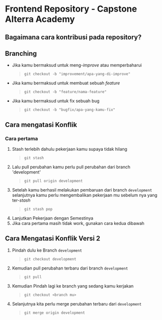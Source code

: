 ﻿# Frontend Repository - Capstone Alterra Academy

## Bagaimana cara kontribusi pada repository?

## Branching

- Jika kamu bermaksud untuk meng-_improve_ atau memperbaharui
  > `git checkout -b "improvement/apa-yang-di-improve"`
- Jika kamu bermaksud untuk membuat sebuah _feature_
  > `git checkout -b "feature/nama-feature"`
- Jika kamu bermaksud untuk fix sebuah bug
  > `git checkout -b "bugfix/apa-yang-kamu-fix"`

## Cara mengatasi Konflik

### Cara pertama

1. Stash terlebih dahulu pekerjaan kamu supaya tidak hilang
   > `git stash`
2. Lalu pull perubahan kamu perlu pull perubahan dari branch 'development'
   > `git pull origin development`
3. Setelah kamu berhasil melakukan pembaruan dari branch `development` selanjutnya kamu perlu mengembalikan pekerjaan mu sebelum nya yang ter-_stash_
   > `git stash pop`
4. Lanjutkan Pekerjaan dengan Semestinya
5. Jika cara pertama masih tidak work, gunakan cara kedua dibawah

## Cara Mengatasi Konflik Versi 2

1. Pindah dulu ke Branch `development`

   > `git checkout development`

2. Kemudian pull perubahan terbaru dari branch `development`

   > `git pull`

3. Kemudian Pindah lagi ke branch yang sedang kamu kerjakan

   > `git checkout <branch mu>`

4. Selanjutnya kita perlu merge perubahan terbaru dari `development`

   > `git merge origin development`
